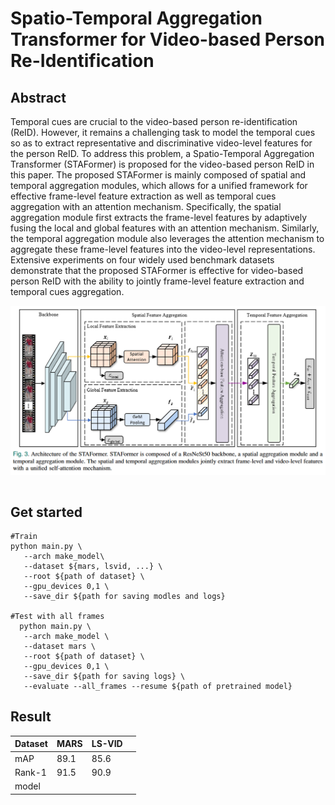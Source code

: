 # Spatio-Temporal Aggregation Transformer for Video-based Person Re-Identification

## Abstract

Temporal cues are crucial to the video-based person re-identification (ReID). However, it remains a challenging task to model the temporal cues so as to extract representative and discriminative video-level features for the person ReID. To address this problem, a Spatio-Temporal Aggregation Transformer (STAFormer) is proposed for the video-based person ReID in this paper. The proposed STAFormer is mainly composed of spatial and temporal aggregation modules, which allows for a unified framework for effective frame-level feature extraction as well as temporal cues aggregation with an attention mechanism. Specifically, the spatial aggregation module first extracts the frame-level features by adaptively fusing the local and global features
with an attention mechanism. Similarly, the temporal aggregation module also leverages the attention mechanism to aggregate these frame-level features into the video-level representations. Extensive experiments on four widely used benchmark datasets demonstrate that the proposed STAFormer is effective for video-based person ReID with the ability to jointly frame-level feature extraction and temporal cues aggregation.

<p align="center">
  <img src ="https://github.com/HWZhou99/STAFormer/blob/main/STAFormer.jpg" alt="">
</p>

```

```

## Get started

```
#Train
python main.py \
   --arch make_model\
   --dataset ${mars, lsvid, ...} \
   --root ${path of dataset} \
   --gpu_devices 0,1 \
   --save_dir ${path for saving modles and logs}

#Test with all frames
  python main.py \
   --arch make_model \
   --dataset mars \
   --root ${path of dataset} \
   --gpu_devices 0,1 \
   --save_dir ${path for saving logs} \
   --evaluate --all_frames --resume ${path of pretrained model}
```

## Result

| Dataset | MARS | LS-VID |      |
| ------- | ---- | ------ | ---- |
| mAP     | 89.1 | 85.6   |      |
| Rank-1  | 91.5 | 90.9   |      |
| model   |      |        |      |